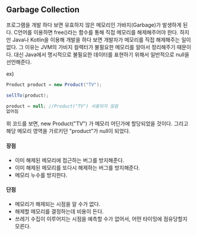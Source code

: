 ## Garbage Collection

프로그램을 개발 하다 보면 유효하지 않은 메모리인 가바지(Garbage)가 발생하게 된다.
C언어를 이용하면 free()라는 함수를 통해 직접 메모리를 해제해주어야 한다. 
하지만 Java나 Kotlin을 이용해 개발을 하다 보면 개발자가 메모리를 직접 해제해주는 일이 없다. 
그 이유는 JVM의 가비지 컬렉터가 불필요한 메모리를 알아서 정리해주기 때문이다. 
대신 Java에서 명시적으로 불필요한 데이터를 표현하기 위해서 일반적으로 null을 선언해준다.

ex)

```java
Product product = new Product("TV");

sellTo(product);

product = null; //Product("TV") 사용되지 않음
없어짐
```
위 코드를 보면, new Product("TV") 가 메모리 어딘가에 할당되었을 것이다. 
그리고 해당 메모리 영역을 가르키던 "product"가 null이 되었다.

#### 장점

- 이미 해제된 메모리에 접근하는 버그를 방지해준다.
- 이미 해제된 메모리를 또다시 해제하는 버그를 방지해준다.
- 메모리 누수를 방지한다.

#### 단점

- 메모리가 해제되는 시점을 알 수가 없다.
- 해제할 메모리를 결정하는데 비용이 든다.
- 쓰레기 수집이 이루어지는 시점을 예측할 수가 없어서, 어떤 타이밍에 점유당할지 모른다.
